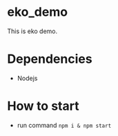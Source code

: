 # eko_demo
This is eko demo.

# Dependencies
 - Nodejs

 # How to start
- run command `npm i & npm start`
